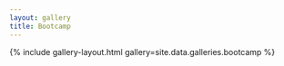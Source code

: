 ```yaml
---
layout: gallery
title: Bootcamp
---
```


{% include gallery-layout.html gallery=site.data.galleries.bootcamp %}
